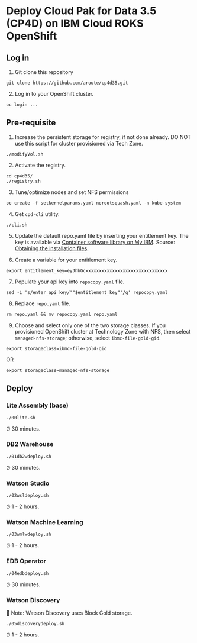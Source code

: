 # Deploy Cloud Pak for Data 3.5 (CP4D) on IBM Cloud ROKS OpenShift

## Log in

1. Git clone this repository
```shell
git clone https://github.com/aroute/cp4d35.git
```

2. Log in to your OpenShift cluster.
```shell
oc login ...
```

## Pre-requisite

1. Increase the persistent storage for registry, if not done already. DO NOT use this script for cluster provisioned via Tech Zone.
```shell
./modifyVol.sh
```

2. Activate the registry.
```shell
cd cp4d35/
./registry.sh
```

3. Tune/optimize nodes and set NFS permissions
```shell
oc create -f setkernelparams.yaml norootsquash.yaml -n kube-system
```

4. Get `cpd-cli` utility.
```shell
./cli.sh
```

5. Update the default repo.yaml file by inserting your entitlement key. The key is available via [Container software library on My IBM](https://myibm.ibm.com/products-services/containerlibrary). Source: [Obtaining the installation files](https://www.ibm.com/docs/en/cloud-paks/cp-data/3.5.0?topic=tasks-obtaining-installation-files).

6. Create a variable for your entitlement key.
```shell
export entitlement_key=eyJhbGcxxxxxxxxxxxxxxxxxxxxxxxxxxxxxxx
```

7. Populate your api key into `repocopy.yaml` file.
```shell
sed -i 's/enter_api_key/'"$entitlement_key"'/g' repocopy.yaml
```

8. Replace `repo.yaml` file.
```shell
rm repo.yaml && mv repocopy.yaml repo.yaml
```

9. Choose and select only one of the two storage classes. If you provisioned OpenShift cluster at Technology Zone with NFS, then select `managed-nfs-storage`; otherwise, select `ibmc-file-gold-gid`. 
```shell
export storageclass=ibmc-file-gold-gid
```
OR
```shell
export storageclass=managed-nfs-storage
```

## Deploy

### Lite Assembly (base)
```shell
./00lite.sh 
```
⏰ 30 minutes.

### DB2 Warehouse
```shell
./01db2wdeploy.sh
```
⏰ 30 minutes.

### Watson Studio
```shell
./02wsldeploy.sh
```
⏰ 1 - 2 hours.

### Watson Machine Learning
```shell
./03wmlwdeploy.sh
```
⏰ 1 - 2 hours.

### EDB Operator
```shell
./04edbdeploy.sh
```
⏰ 30 minutes.

### Watson Discovery

📌 Note: Watson Discovery uses Block Gold storage.

```shell
./05discoverydeploy.sh
```
⏰ 1 - 2 hours.


